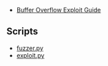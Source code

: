 - [Buffer Overflow Exploit Guide](https://github.com/Tib3rius/Pentest-Cheatsheets/blob/master/exploits/buffer-overflows.rst)

## Scripts 
- [fuzzer.py](fuzzer.py)
- [exploit.py](exploit.py)